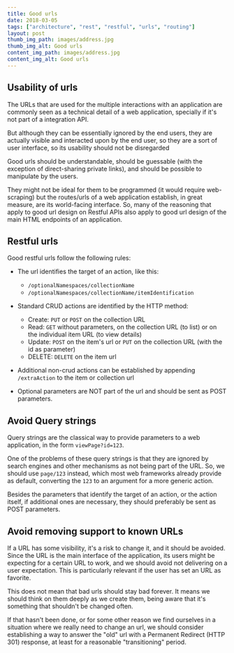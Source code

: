 ```yaml
---
title: Good urls
date: 2018-03-05
tags: ["architecture", "rest", "restful", "urls", "routing"]
layout: post
thumb_img_path: images/address.jpg
thumb_img_alt: Good urls
content_img_path: images/address.jpg
content_img_alt: Good urls
---
```


## Usability of urls

The URLs that are used for the multiple interactions with an application
are commonly seen as a technical detail of a web application, specially if it's
not part of a integration API.

But although they can be essentially ignored by the end users, they are actually
visible and interacted upon by the end user, so they are a sort of user interface,
so its usability should not be disregarded

Good urls should be understandable, should be guessable (with the exception of
direct-sharing private links), and should be possible to manipulate by the users.

They might not be ideal for them to be programmed (it would require web-scraping)
but the routes/urls of a web application establish, in great measure, are its
world-facing interface. So, many of the reasoning that apply to good url design
on Restful APIs also apply to good url design of the main HTML endpoints of an
application.

## Restful urls

Good restful urls follow the following rules:

* The url identifies the target of an action, like this:
  * `/optionalNamespaces/collectionName`
  * `/optionalNamespaces/collectionName/itemIdentification`
* Standard CRUD actions are identified by the HTTP method:
  * Create: `PUT` or `POST` on the collection URL
  * Read: `GET` without parameters, on the collection URL (to list) or on the
individual item URL (to view details)
  * Update: `POST` on the item's url or `PUT` on the collection URL (with the id
as parameter)
  * DELETE: `DELETE` on the item url

* Additional non-crud actions can be established by appending `/extraAction` to
the item or collection url
* Optional parameters are NOT part of the url and should be sent as POST parameters.

## Avoid Query strings

Query strings are the classical way to provide parameters to a web application,
in the form `viewPage?id=123`.

One of the problems of these query strings is that they are ignored by search
engines and other mechanisms as not being part of the URL. So, we should use
`page/123` instead, which most web frameworks already provide as default,
converting the `123` to an argument for a more generic action.

Besides the parameters that identify the target of an action, or the action itself,
if additional ones are necessary, they should preferably be sent as POST
parameters.

## Avoid removing support to known URLs

If a URL has some visibility, it's a risk to change it, and it should be avoided.
Since the URL is the main interface of the application, its users might be
expecting for a certain URL to work, and we should avoid not delivering on a
user expectation. This is particularly relevant if the user has set an URL as
favorite.

This does not mean that bad urls should stay bad forever. It means we should think
on them deeply as we create them, being aware that it's something that shouldn't
be changed often.

If that hasn't been done, or for some other reason we find ourselves in a situation
where we really need to change an url, we should consider establishing a way to
answer the "old" url with a Permanent Redirect (HTTP 301) response, at least for
a reasonable "transitioning" period.
